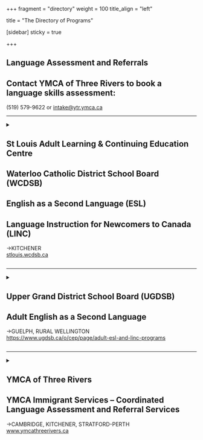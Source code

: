 +++
fragment = "directory"
weight = 100
title_align = "left"

title = "The Directory of Programs"


[sidebar]
  sticky = true
  

+++

## Language Assessment and Referrals  
## Contact YMCA of Three Rivers to book a language skills assessment:  
(519) 579-9622 or intake@ytr.ymca.ca  

* * * * *   
  
<details>  
<summary>  
  
## St Louis Adult Learning & Continuing Education Centre  
## Waterloo Catholic District School Board (WCDSB)  
## English as a Second Language (ESL)  
## Language Instruction for Newcomers to Canada (LINC)  
→KITCHENER  
[stlouis.wcdsb.ca](https://stlouis.wcdsb.ca)  
  
</summary>  
  
#### What:  
- Improved English to open more work and professional opportunities, broaden education choices and strengthen community connections  
- FREE LINC / ESL classes for eligible students  
- English Language Classes for Literacy and Canadian Language Benchmark (CLB) 1-7 taught by TESL certified teachers  
- Reading, Writing, Listening & Speaking for English Language Learners at all CLB levels  
- Portfolio-based language assessment (PBLA) where real-world task-based learning determines CLB level progress  
- Licensed Child Care and Care for Newcomer Children available  
- In-person classes and limited online classes are offered at the locations stated for students CLB literacy to Level 8  
#### Who:  
Adults (18+ years) who’s English has been assessed at any Canadian Language Benchmark (CLB) level and is a Convention Refugee, Refugee Claimant or Permanent Resident, or Landed Immigrant or Canadian Citizen not born in Canada and English is not your first language.  
#### When:  
##### September – June (school year)  
- Monday – Thursday at 8:45am–11:45am / Friday at 10:00am–11:45am (mornings)  
- Monday – Thursday at 12:30pm–3:00pm / Friday at 12:30pm–2:00pm (afternoons)  
- Tuesday and Wednesday at 6:30pm–8:30pm (evening)  
  
##### Summer school for ESL  
- To be determined for 2025. Visit [stlouis.wcdsb.ca](https://stlouis.wcdsb.ca) in April for class schedules.  
#### Where:  
##### St. Louis—Kitchener Main Campus  
- LINC – all CLB levels – day only / ESL evening  
- 80 Young Street (behind Kitchener City Hall)  
  
##### St. Louis—Kitchener St. Mary’s Campus  
- ESL – day only  
- 77 Young Street (across the street from 80 Young Street)  
  
##### St. Louis—Kitchener St. Francis Campus  
- LINC & ESL – literacy to CLB 7 – day only  
- 154 Gatewood Road (corner of Blueridge Road West and Queen’s Boulevard)  
  
##### Highland Baptist Church—Kitchener  
- LINC – literacy to CLB 4 – mornings only  
- 135 Highland Road West (near St. Mary’s Hospital)  
  
**Online**—contact ESL for details  
#### Ask For:  
esl.stlouis@wcdsb.ca  
(519) 745-1201  
ESL—ext. 229  
LINC—ext. 400  
  
*Funded by Immigration, Refugees and Citizenship Canada and the Province of Ontario.*  
  
  
</details>  
  
* * * * *  
  
<details>  
<summary>  
  
## Upper Grand District School Board (UGDSB)  
## Adult English as a Second Language  
→GUELPH, RURAL WELLINGTON  
https://www.ugdsb.ca/o/cep/page/adult-esl-and-linc-programs  
  
</summary>  
  
#### What:  
- Federally and Provincially funded Language Instruction for Newcomers (LINC) and English as a Second Language (ESL) program  
- Offer Classes from Foundational (ESL) Literacy to Canadian Language Benchmark 6  
- Classes are offered in-person and online  
#### Who:  
Learner must be:  
- 18+ years or a graduate of secondary school  
- must have a first language that is other than English  
- must be residing in Canada as a naturalized Canadian citizen, Permanent Resident, Convention Refugee or Refugee Claimant, or have arrived through the Live-in Caregiver program or Canada-Ukraine Authorization for Emergency Travel  
- must first have a language assessment at Immigrant Services Guelph-Wellington  
#### When:  
Days of the week and times:  
- Mondays at 12:00pm–7:00 pm  
- Wednesdays 9:00am–3:00pm  
  
Classes are offered in July and August. Please contact us for days and times.  
#### Where:  
**Fergus—Skyline Community Hub, Centre Wellington Big Brothers**  
900 Tower Street South   
#### Ask For:  
Narjis Ahmed—Program Manager  
narjis.ahmed@ugdsb.on.ca  
(519) 836-7280 ext. 624  
  
</details>  
  
* * * * *  
  
<details>  
<summary>  
  
## YMCA of Three Rivers  
## YMCA Immigrant Services – Coordinated Language Assessment and Referral Services  
→CAMBRIDGE, KITCHENER, STRATFORD-PERTH   
www.ymcathreerivers.ca   
  
</summary>  
  
#### What:  
##### Programs offered:  
- Language Assessment and Referral Services  
- Community and School Settlement Services  
- Community Connections  
- Employment Related: Mentorship and Power of Trades  
#### Who:  
Adult Immigrants to Canada (18+ years)  
#### When:  
##### Cambridge  
- Monday – Thursday at 8:30am–4:30pm (in person and remote services)  
- Friday at 8:30am–12:00pm (remote only)  
  
##### Kitchener  
- Monday – Thursday at 8:30am–4:30pm (in person and remote services)  
- Friday at 8:30am–12:00pm (remote only)  
  
##### Stratford-Perth  
- Monday – Thursday at 8:30am–4:30pm (in person and remote services)  
- Friday at 8:30am–12:00pm (remote only)  
#### Where:  
**Cambridge**—250 Hespeler Road  
  
**Kitchener**—800 King Street West, 3rd floor  
  
**Stratford-Perth**—204 Downie Street   
#### Ask For:  
**Cambridge** and **Stratford-Perth**  
Marian Rozman and/or Lisset Jacinto—Immigrant Services Lead  
(519) 621-1621  
newcomers@ytr.ymca.ca  
  
**Kitchener** and **Waterloo**  
Sunanda Sachdev—Immigrant Services Lead  
intake@ytr.ymca.ca  
(519) 579-9622 ext. 6125  
  
  
</details>  